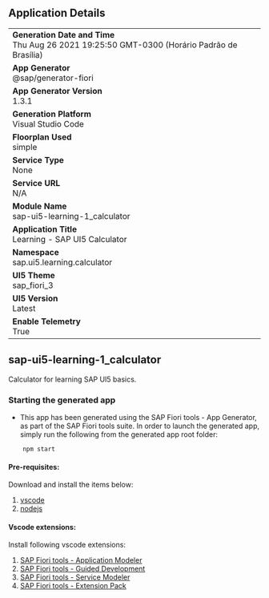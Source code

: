 ## Application Details
|               |
| ------------- |
|**Generation Date and Time**<br>Thu Aug 26 2021 19:25:50 GMT-0300 (Horário Padrão de Brasília)|
|**App Generator**<br>@sap/generator-fiori|
|**App Generator Version**<br>1.3.1|
|**Generation Platform**<br>Visual Studio Code|
|**Floorplan Used**<br>simple|
|**Service Type**<br>None|
|**Service URL**<br>N/A
|**Module Name**<br>sap-ui5-learning-1_calculator|
|**Application Title**<br>Learning - SAP UI5 Calculator|
|**Namespace**<br>sap.ui5.learning.calculator|
|**UI5 Theme**<br>sap_fiori_3|
|**UI5 Version**<br>Latest|
|**Enable Telemetry**<br>True|

## sap-ui5-learning-1_calculator

Calculator for learning SAP UI5 basics.

### Starting the generated app

-   This app has been generated using the SAP Fiori tools - App Generator, as part of the SAP Fiori tools suite.  In order to launch the generated app, simply run the following from the generated app root folder:

```
    npm start
```

#### Pre-requisites:

Download and install the items below:
1. [vscode](https://code.visualstudio.com/download)
2. [nodejs](https://nodejs.org/en/download/)

#### Vscode extensions:

Install following vscode extensions:
1. [SAP Fiori tools - Application Modeler](https://marketplace.visualstudio.com/items?itemName=SAPSE.sap-ux-application-modeler-extension)
2. [SAP Fiori tools - Guided Development](https://marketplace.visualstudio.com/items?itemName=SAPSE.sap-ux-help-extension)
3. [SAP Fiori tools - Service Modeler](https://marketplace.visualstudio.com/items?itemName=SAPSE.sap-ux-service-modeler-extension)
4. [SAP Fiori tools - Extension Pack](https://marketplace.visualstudio.com/items?itemName=SAPSE.sap-ux-fiori-tools-extension-pack)

